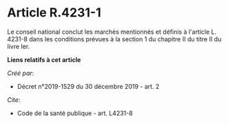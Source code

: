 # Article R.4231-1

Le conseil national conclut les marchés mentionnés et définis à l'article L. 4231-8 dans les conditions prévues à la section
1 du chapitre II du titre II du livre Ier.

**Liens relatifs à cet article**

_Créé par_:

  - Décret n°2019-1529 du 30 décembre 2019 - art. 2

_Cite_:

  - Code de la santé publique - art. L4231-8
